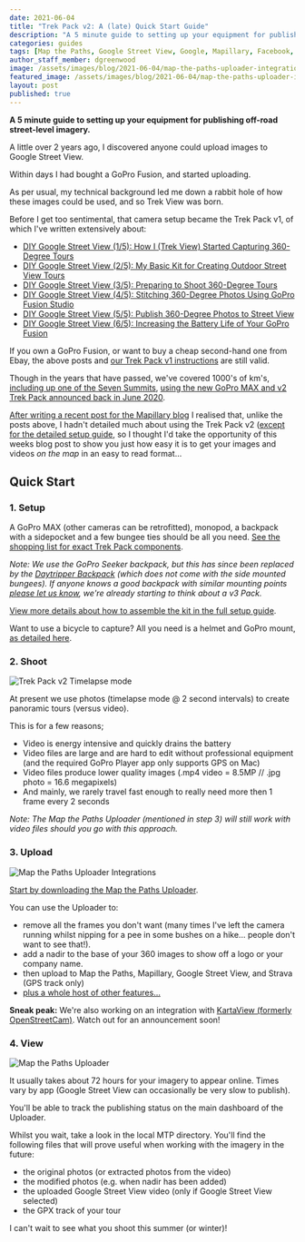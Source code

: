 ```yaml
---
date: 2021-06-04
title: "Trek Pack v2: A (late) Quick Start Guide"
description: "A 5 minute guide to setting up your equipment for publishing off-road street-level imagery."
categories: guides
tags: [Map the Paths, Google Street View, Google, Mapillary, Facebook, Strava, KartaView, Trek Pack]
author_staff_member: dgreenwood
image: /assets/images/blog/2021-06-04/map-the-paths-uploader-integrations-meta.jpg
featured_image: /assets/images/blog/2021-06-04/map-the-paths-uploader-integrations-sm.jpg
layout: post
published: true
---
```


**A 5 minute guide to setting up your equipment for publishing off-road street-level imagery.**

A little over 2 years ago, I discovered anyone could upload images to Google Street View.

Within days I had bought a GoPro Fusion, and started uploading.

As per usual, my technical background led me down a rabbit hole of how these images could be used, and so Trek View was born.

Before I get too sentimental, that camera setup became the Trek Pack v1, of which I've written extensively about:

* [DIY Google Street View (1/5): How I (Trek View) Started Capturing 360-Degree Tours](/blog/2019/diy-google-street-view-part-1-how-trek-view-started)
* [DIY Google Street View (2/5): My Basic Kit for Creating Outdoor Street View Tours](/blog/2019/diy-google-street-view-part-2-my-street-view-kit)
* [DIY Google Street View (3/5): Preparing to Shoot 360-Degree Tours](/blog/2019/diy-google-street-view-part-3-preparing-to-shoot)
* [DIY Google Street View (4/5): Stitching 360-Degree Photos Using GoPro Fusion Studio](/blog/2019/diy-google-street-view-part-4-processing-photos)
* [DIY Google Street View (5/5): Publish 360-Degree Photos to Street View](/blog/2019/diy-google-street-view-part-5-uploading-photos-using-your-computer) 
* [DIY Google Street View (6/5): Increasing the Battery Life of Your GoPro Fusion](/blog/2019/diy-google-street-view-part-6-increasing-gopro-fusion-battery-life)

If you own a GoPro Fusion, or want to buy a cheap second-hand one from Ebay, the above posts and [our Trek Pack v1 instructions](https://guides.trekview.org/trek-pack/v1) are still valid.

Though in the years that have passed, we've covered 1000's of km's, [including up one of the Seven Summits](/blog/2021/climbing-kilimanjaro-part-1-the-kit), [using the new GoPro MAX and v2 Trek Pack announced back in June 2020](/blog/2020/announcing-trek-pack-v2).

[After writing a recent post for the Mapillary blog](https://blog.mapillary.com/update/2021/05/26/trekking-kilimanjaro.html) I realised that, unlike the posts above, I hadn't detailed much about using the Trek Pack v2 ([except for the detailed setup guide](https://guides.trekview.org/trek-pack/v2), so I thought I'd take the opportunity of this weeks blog post to show you just how easy it is to get your images and videos _on the map_ in an easy to read format...

## Quick Start

### 1. Setup

A GoPro MAX (other cameras can be retrofitted), monopod, a backpack with a sidepocket and a few bungee ties should be all you need. [See the shopping list for exact Trek Pack components](https://guides.trekview.org/trek-pack/v2/the-kit).

_Note: We use the GoPro Seeker backpack, but this has since been replaced by the [Daytripper Backpack](https://gopro.com/en/gb/shop/lifestyle-gear/daytripper-backpack/ABDAY-001.html) (which does not come with the side mounted bungees). If anyone knows a good backpack with similar mounting points [please let us know](/contact), we're already starting to think about a v3 Pack._

[View more details about how to assemble the kit in the full setup guide](https://guides.trekview.org/trek-pack/v2/kit-setup).

Want to use a bicycle to capture? All you need is a helmet and GoPro mount, [as detailed here](https://guides.trekview.org/trek-pack/v2/the-kit#whats-in-the-box).

### 2. Shoot

<img class="img-fluid" src="/assets/images/blog/2021-06-04/trek-pack-2-gopro-max-timelapse.jpeg" alt="Trek Pack v2 Timelapse mode" title="Trek Pack v2 Timelapse mode" />

At present we use photos (timelapse mode @ 2 second intervals) to create panoramic tours (versus video).

This is for a few reasons;

* Video is energy intensive and quickly drains the battery
* Video files are large and are hard to edit without professional equipment (and the required GoPro Player app only supports GPS on Mac)
* Video files produce lower quality images (.mp4 video = 8.5MP // .jpg photo = 16.6 megapixels)
* And mainly, we rarely travel fast enough to really need more then 1 frame every 2 seconds

_Note: The Map the Paths Uploader (mentioned in step 3) will still work with video files should you go with this approach._

### 3. Upload

<img class="img-fluid" src="/assets/images/blog/2021-06-04/map-the-paths-uploader-integrations-sm.jpg" alt="Map the Paths Uploader Integrations" title="Map the Paths Uploader Integrations" />

[Start by downloading the Map the Paths Uploader](https://www.mapthepaths.com/uploader).

You can use the Uploader to:

* remove all the frames you don't want (many times I've left the camera running whilst nipping for a pee in some bushes on a hike... people don't want to see that!).
* add a nadir to the base of your 360 images to show off a logo or your company name.
* then upload to Map the Paths, Mapillary, Google Street View, and Strava (GPS track only)
* [plus a whole host of other features...](https://www.mapthepaths.com/uploader)

**Sneak peak:** We're also working on an integration with [KartaView (formerly OpenStreetCam)](https://kartaview.org/map/@-6.407518221863476,107.04770438649952,8z). Watch out for an announcement soon!

### 4. View

<img class="img-fluid" src="/assets/images/blog/2021-06-04/map-the-paths-uploader-index.jpeg" alt="Map the Paths Uploader" title="Map the Paths Uploader" />

It usually takes about 72 hours for your imagery to appear online. Times vary by app (Google Street View can occasionally be very slow to publish).

You'll be able to track the publishing status on the main dashboard of the Uploader.

Whilst you wait, take a look in the local MTP directory. You'll find the following files that will prove useful when working with the imagery in the future: 

* the original photos (or extracted photos from the video)
* the modified photos (e.g. when nadir has been added)
* the uploaded Google Street View video (only if Google Street View selected)
* the GPX track of your tour

I can't wait to see what you shoot this summer (or winter)!